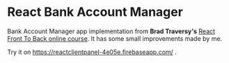 # React Bank Account Manager

Bank Account Manager app implementation from **Brad Traversy's** [React Front To Back online course](https://www.udemy.com/react-front-to-back/). It has some small improvements made by me.

Try it on https://reactclientpanel-4e05e.firebaseapp.com/ .

